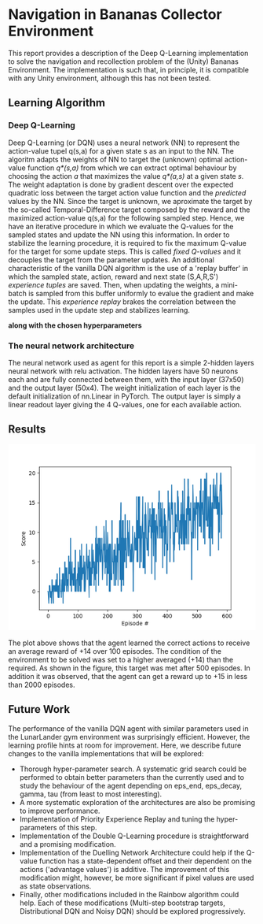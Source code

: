 # Navigation in Bananas Collector Environment

This report provides a description of the Deep Q-Learning implementation to solve the navigation and recollection problem of the (Unity) Bananas Environment. 
The implementation is such that, in principle, it is compatible with any Unity environment, although this has not been tested.

## Learning Algorithm

### Deep Q-Learning 
Deep Q-Learning (or DQN) uses a neural network (NN) to represent the action-value tupel q(s,a) for a given state s as an input to the NN. The algoritm adapts the weights of NN to target the (unknown) optimal action-value function _q*(s,a)_ from which we can extract optimal behaviour by choosing the action _a_ that maximizes the value _q*(a,s)_ at a given state _s_. The weight adaptation is done by gradient descent over the expected quadratic loss between the target action value function and the _predicted_ values by the NN. 
Since the target is unknown, we aproximate the target by the so-called Temporal-Difference target composed by the reward and the maximized action-value q(s,a) for the following sampled step. Hence, we have an iterative procedure in which we evaluate the Q-values for the sampled states and update the NN using this information. 
In order to stabilize the learning procedure, it is required to fix the maximum Q-value for the target for some update steps. This is called _fixed Q-values_ and it decouples the target from the parameter updates. 
An additional characteristic of the vanilla DQN algorithm is the use of a 'replay buffer' in which the sampled state, action, reward and next state (S,A,R,S') _experience tuples_ are saved. Then, when updating the weights, a mini-batch is  sampled from this buffer uniformly to evalue the gradient and make the update. This _experience replay_ brakes the correlation between the samples used in the update step and stabilizes learning.

__along with the chosen hyperparameters__

### The neural network architecture
The neural network used as agent for this report is a simple 2-hidden layers neural network with relu activation. The hidden layers have 50 neurons each and are fully connected between them, with the input layer (37x50) and the output layer (50x4). The weight initialization of each layer is the default initialization of nn.Linear in PyTorch. The output layer is simply a linear readout layer giving the 4 Q-values, one for each available action.


## Results
![Plot of Rewards](https://github.com/hcruiz/Navigation/blob/master/Score_smoothed_vs_Episode.png)

The plot above shows that the agent learned the correct actions to receive an average reward of +14 over 100 episodes. The condition of 
the environment to be solved was set to a higher averaged (+14) than the required. As shown in the figure, this target was met after 500
episodes. In addition it was observed, that the agent can get a reward up to +15 in less than 2000 episodes.


## Future Work

The performance of the vanilla DQN agent with similar parameters used in the LunarLander gym environment was surprisingly efficient. However, the learning profile hints at room for improvement. Here, we describe future changes to the vanilla implementations that will be explored:

* Thorough hyper-parameter search. A systematic grid search could be performed to obtain better parameters than the currently used and to study the behaviour of the agent depending on eps_end, eps_decay, gamma, tau (from least to most interesting).
* A more systematic exploration of the architectures are also be promising to improve performance.
* Implementation of Priority Experience Replay and tuning the hyper-parameters of this step.
* Implementation of the Double Q-Learning procedure is straightforward and a promising modification.
* Implementation of the Duelling Network Architecture could help if the Q-value function has a state-dependent offset and their dependent on the actions ('advantage values') is additive. The improvement of this modification might, however, be more significant if pixel values are used as state observations. 
* Finally, other modifications included in the Rainbow algorithm could help. Each of these modifications (Multi-step bootstrap targets, Distributional DQN and Noisy DQN) should be explored progressively. 

